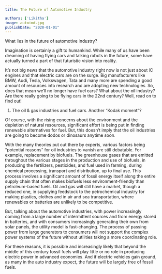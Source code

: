 ```yaml
---
title: The Future of Automotive Industry

authors: ['Likitha']
image: autoind.jpg
publishDate: "2020-01-01"
---
```


What lies in the future of automotive industry?

Imagination is certainly a gift to humankind. While many of us have been dreaming of having flying cars and talking robots in the future, some have actually turned a part of that futuristic vision into reality.

It’s not big news that the automotive industry right now is not just about IC engines and that electric cars are on the surge. Big manufacturers like BMW, Audi, Tesla, Volkswagen, Tata and many more are spending a good amount of resources into research and are adopting new technologies. So, does that mean we’ll no longer have fuel cars? What about the oil industry? Are there really going to be flying cars in the 22nd century? Well, read on to find out!

1. The oil & gas industries and fuel cars. Another “Kodak moment”?

Of course, with the rising concerns about the environment and the depletion of natural resources, significant effort is being put in finding renewable alternatives for fuel. But, this doesn’t imply that the oil industries are going to become dodos or dinosaurs anytime soon.

With the many theories put out there by experts, various factors being “potential reasons” for oil industries to vanish are still debatable. For example, replacement by biofuels. The greenhouse gases that are emitted throughout the various stages in the production and use of biofuels, in producing the fertilizers, pesticides, and fuel used in farming, during chemical processing, transport and distribution, up to ﬁnal use. This process involves a significant amount of fossil energy itself along the entire supply chain that often makes biofuels less environment-friendly than petroleum-based fuels.
Oil and gas will still have a market, though a reduced one, in supplying feedstock to the petrochemical industry for making plastics, clothes and in air and sea transportation, where renewables or batteries are unlikely to be competitive.

But, talking about the automotive industries, with power increasingly coming from a large number of intermittent sources and from energy stored in batteries, and with consumers increasingly generating their own from solar panels, the utility model is fast-changing. The process of passing power from large generators to consumers will not support the complex power systems of the future without utilities taking a more coordinating role.

For these reasons, it is possible and increasingly likely that beyond the middle of this century fossil fuels will play little or no role in producing electric power in advanced economies. And if electric vehicles gain ground, as many in the auto industry expect, the future will be largely free of fossil fuels.
